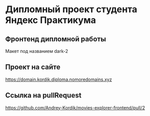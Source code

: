 # Дипломный проект студента Яндекс Практикума

## Фронтенд дипломной работы

Макет под названием dark-2


## Проект на сайте

https://domain.kordik.diploma.nomoredomains.xyz


## Ссылка на pullRequest

https://github.com/Andrey-Kordik/movies-explorer-frontend/pull/2



